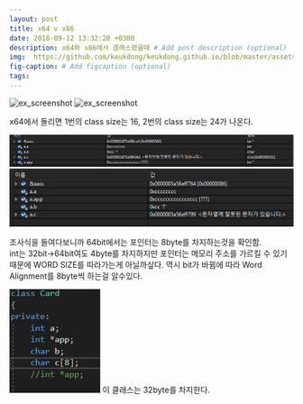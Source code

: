 ```yaml
---
layout: post
title: x64 v x86
date: 2018-09-12 13:32:20 +0300
description: x64와 x86에서 클래스했을때 # Add post description (optional)
img:  https://github.com/keukdong/keukdong.github.io/blob/master/assets/img/1.PNG?raw=true # Add image post (optional)
fig-caption: # Add figcaption (optional)
tags: 
---
```


![ex_screenshot](https://github.com/keukdong/keukdong.github.io/blob/master/assets/img/1.PNG?raw=true)
![ex_screenshot](https://github.com/keukdong/keukdong.github.io/blob/master/assets/img/2.PNG?raw=true)

x64에서 돌리면 1번의 class size는 16, 2번의 class size는 24가 나온다.

![3](/assets/img/4.PNG)
![3](/assets/img/3.PNG)

조사식을 들여다보니까 64bit에서는 포인터는 8byte를 차지하는것을 확인함.<br>
int는 32bit->64bit여도 4byte를 차지하지만 포인터는 메모리 주소를 가르킬 수 있기때문에 WORD SIZE를 따라가는게 아닐까싶다.
역시 bit가 바뀜에 따라 Word Alignment를 8byte씩 하는걸 알수있다. 

![3](/assets/img/5.PNG)
이 클래스는 32byte를 차지한다.
